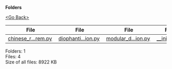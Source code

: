 **Folders**

[&lt;Go Back&gt;](../right.html)

<table><thead><tr class="header"><th><strong>File</strong></th><th><strong>File</strong></th><th><strong>File</strong></th><th><strong>File</strong></th></tr></thead><tbody><tr class="odd"><td><a href="chinese_remainder_theorem.py">chinese_r...rem.py</a> </td><td><a href="diophantine_equation.py">diophanti...ion.py</a> </td><td><a href="modular_division.py">modular_d...ion.py</a> </td><td><a href="__init__.py">__init__.py</a> </td></tr></tbody></table>

Folders: 1  
Files: 4  
Size of all files: 8922 KB
